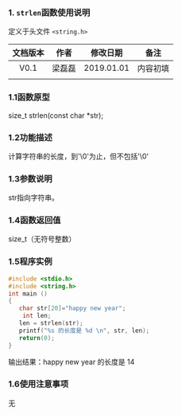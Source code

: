 ### 1. `strlen`函数使用说明

定义于头文件 `<string.h>`



| 文档版本 |  作者  |  修改日期  |   备注   |
| :------: | :----: | :--------: | :------: |
|   V0.1   | 梁磊磊 | 2019.01.01 | 内容初填 |
|          |        |            |          |







### 1.1函数原型

size_t  strlen(const char *str);



### 1.2功能描述

计算字符串的长度，到'\0'为止，但不包括'\0'

### 1.3参数说明

str指向字符串。



### 1.4函数返回值

size_t（无符号整数）



### 1.5程序实例



```c
#include <stdio.h>
#include <string.h>
int main ()
{
   char str[20]="happy new year";
	int len;
   len = strlen(str);
   printf("%s 的长度是 %d \n", str, len);  
   return(0);
}

```



输出结果：happy new year 的长度是 14







### 1.6使用注意事项

无



